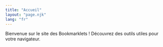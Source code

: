 ```yaml
---
title: "Accueil"
layout: "page.njk"
lang: "fr"
---
```

Bienvenue sur le site des Bookmarklets ! Découvrez des outils utiles pour votre navigateur.

